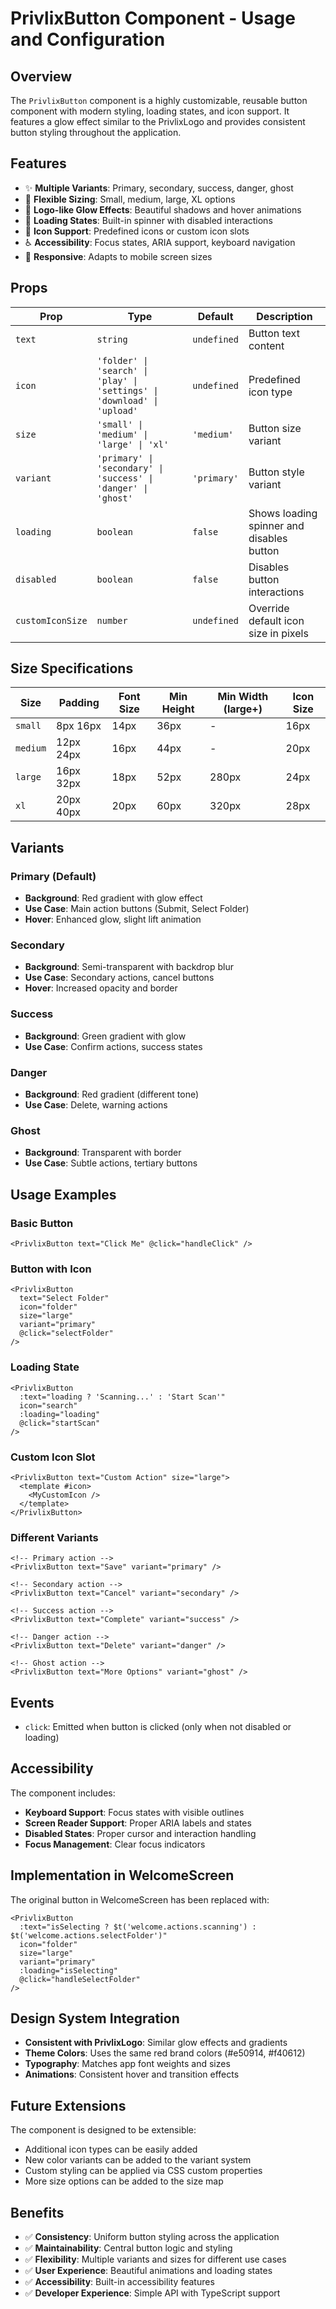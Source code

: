 # PrivlixButton Component - Usage and Configuration

## Overview

The `PrivlixButton` component is a highly customizable, reusable button component with modern styling, loading states, and icon support. It features a glow effect similar to the PrivlixLogo and provides consistent button styling throughout the application.

## Features

- ✨ **Multiple Variants**: Primary, secondary, success, danger, ghost
- 📏 **Flexible Sizing**: Small, medium, large, XL options
- 🎨 **Logo-like Glow Effects**: Beautiful shadows and hover animations
- 🔄 **Loading States**: Built-in spinner with disabled interactions
- 🎯 **Icon Support**: Predefined icons or custom icon slots
- ♿ **Accessibility**: Focus states, ARIA support, keyboard navigation
- 📱 **Responsive**: Adapts to mobile screen sizes

## Props

| Prop             | Type                                                                     | Default     | Description                               |
| ---------------- | ------------------------------------------------------------------------ | ----------- | ----------------------------------------- |
| `text`           | `string`                                                                 | `undefined` | Button text content                       |
| `icon`           | `'folder' \| 'search' \| 'play' \| 'settings' \| 'download' \| 'upload'` | `undefined` | Predefined icon type                      |
| `size`           | `'small' \| 'medium' \| 'large' \| 'xl'`                                 | `'medium'`  | Button size variant                       |
| `variant`        | `'primary' \| 'secondary' \| 'success' \| 'danger' \| 'ghost'`           | `'primary'` | Button style variant                      |
| `loading`        | `boolean`                                                                | `false`     | Shows loading spinner and disables button |
| `disabled`       | `boolean`                                                                | `false`     | Disables button interactions              |
| `customIconSize` | `number`                                                                 | `undefined` | Override default icon size in pixels      |

## Size Specifications

| Size     | Padding   | Font Size | Min Height | Min Width (large+) | Icon Size |
| -------- | --------- | --------- | ---------- | ------------------ | --------- |
| `small`  | 8px 16px  | 14px      | 36px       | -                  | 16px      |
| `medium` | 12px 24px | 16px      | 44px       | -                  | 20px      |
| `large`  | 16px 32px | 18px      | 52px       | 280px              | 24px      |
| `xl`     | 20px 40px | 20px      | 60px       | 320px              | 28px      |

## Variants

### Primary (Default)

- **Background**: Red gradient with glow effect
- **Use Case**: Main action buttons (Submit, Select Folder)
- **Hover**: Enhanced glow, slight lift animation

### Secondary

- **Background**: Semi-transparent with backdrop blur
- **Use Case**: Secondary actions, cancel buttons
- **Hover**: Increased opacity and border

### Success

- **Background**: Green gradient with glow
- **Use Case**: Confirm actions, success states

### Danger

- **Background**: Red gradient (different tone)
- **Use Case**: Delete, warning actions

### Ghost

- **Background**: Transparent with border
- **Use Case**: Subtle actions, tertiary buttons

## Usage Examples

### Basic Button

```vue
<PrivlixButton text="Click Me" @click="handleClick" />
```

### Button with Icon

```vue
<PrivlixButton
  text="Select Folder"
  icon="folder"
  size="large"
  variant="primary"
  @click="selectFolder"
/>
```

### Loading State

```vue
<PrivlixButton
  :text="loading ? 'Scanning...' : 'Start Scan'"
  icon="search"
  :loading="loading"
  @click="startScan"
/>
```

### Custom Icon Slot

```vue
<PrivlixButton text="Custom Action" size="large">
  <template #icon>
    <MyCustomIcon />
  </template>
</PrivlixButton>
```

### Different Variants

```vue
<!-- Primary action -->
<PrivlixButton text="Save" variant="primary" />

<!-- Secondary action -->
<PrivlixButton text="Cancel" variant="secondary" />

<!-- Success action -->
<PrivlixButton text="Complete" variant="success" />

<!-- Danger action -->
<PrivlixButton text="Delete" variant="danger" />

<!-- Ghost action -->
<PrivlixButton text="More Options" variant="ghost" />
```

## Events

- `click`: Emitted when button is clicked (only when not disabled or loading)

## Accessibility

The component includes:

- **Keyboard Support**: Focus states with visible outlines
- **Screen Reader Support**: Proper ARIA labels and states
- **Disabled States**: Proper cursor and interaction handling
- **Focus Management**: Clear focus indicators

## Implementation in WelcomeScreen

The original button in WelcomeScreen has been replaced with:

```vue
<PrivlixButton
  :text="isSelecting ? $t('welcome.actions.scanning') : $t('welcome.actions.selectFolder')"
  icon="folder"
  size="large"
  variant="primary"
  :loading="isSelecting"
  @click="handleSelectFolder"
/>
```

## Design System Integration

- **Consistent with PrivlixLogo**: Similar glow effects and gradients
- **Theme Colors**: Uses the same red brand colors (#e50914, #f40612)
- **Typography**: Matches app font weights and sizes
- **Animations**: Consistent hover and transition effects

## Future Extensions

The component is designed to be extensible:

- Additional icon types can be easily added
- New color variants can be added to the variant system
- Custom styling can be applied via CSS custom properties
- More size options can be added to the size map

## Benefits

- ✅ **Consistency**: Uniform button styling across the application
- ✅ **Maintainability**: Central button logic and styling
- ✅ **Flexibility**: Multiple variants and sizes for different use cases
- ✅ **User Experience**: Beautiful animations and loading states
- ✅ **Accessibility**: Built-in accessibility features
- ✅ **Developer Experience**: Simple API with TypeScript support
